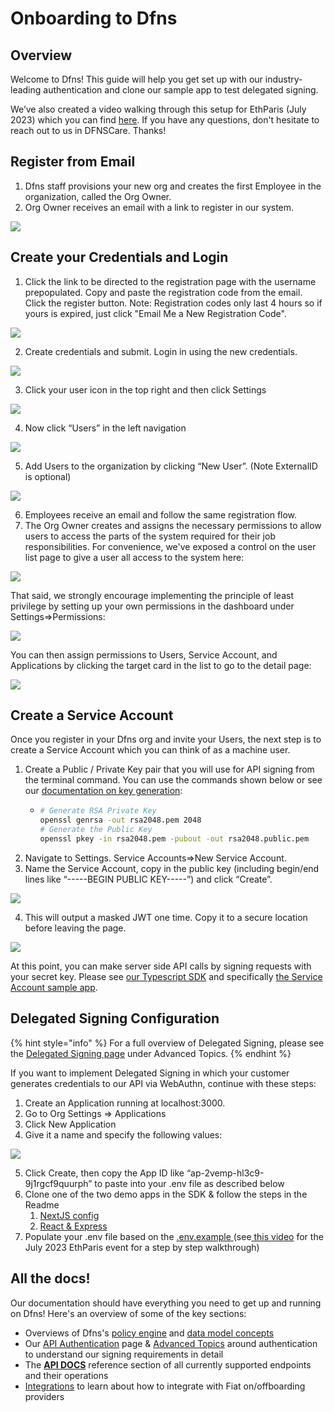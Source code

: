 # Onboarding to Dfns

## Overview

Welcome to Dfns! This guide will help you get set up with our industry-leading authentication and clone our sample app to test delegated signing.&#x20;

We’ve also created a video walking through this setup for EthParis (July 2023) which you can find [here](https://www.youtube.com/watch?v=uGVjRFeNmWU\&t=313s).  If you have any questions, don't hesitate to reach out to us in DFNSCare. Thanks!

## Register from Email

1. Dfns staff provisions your new org and creates the first Employee in the organization, called the Org Owner. &#x20;
2. Org Owner receives an email with a link to register in our system.

![](https://lh5.googleusercontent.com/0E8Iihc2SAZcOLb3nPW\_A5eu1pVFQqdKp5DEU2J2ZXTGzNI6BY4pxXhjPQ2X2YQufl7E4q2-3tjF6m\_OIyUinsaRBg-ZnCzXxpA-2xhTAbH0DdEcEmyG0fLRQEoNZ9ziGehMGHEyMEsFm5\_L2mvvl0M)

## Create your Credentials and Login

1. Click the link to be directed to the registration page with the username prepopulated.  Copy and paste the registration code from the email. Click the register button.   Note: Registration codes only last 4 hours so if yours is expired, just click "Email Me a New Registration Code".

![](https://lh6.googleusercontent.com/mEzEUMi\_47rNbFdHzyh3Wp9TdBsAEnHzblj-N7abbGw-J2DufmwcPSepe7QWvNzwSdkpZv4ewgkJOjHnuPfs9UZIPLz-DWn5qdKWVxE2ZvVMg4OK9GIylyhVUpfQSE2ZNWGEUbNlQehA54glNwpsRIc)

2. Create credentials and submit.  Login in using the new credentials.&#x20;

![](https://lh3.googleusercontent.com/\_mh2NClFnmFofnIAM8acW-H\_PSwrC2Eoe7mA0tgKHCC2zxDnaj7\_5yur8ijom8MDTtlEH3uPanbuUDZf1Kuky1Ws6zvhcoLWfukfCxiSS29U7O6FbKEMyhx6gzhymb3TmJYprXc\_sxyBgpb3m49s\_bM)

3. &#x20;Click your user icon in the top right and then click Settings

![](https://lh5.googleusercontent.com/4NRh8sMOQvumXpXwjXxXPa\_iL1bjspD9LBkCsfVz7DVl8-Si6PBVW5NpQ8QlL6z0Bt5eq8OE7UXwj2\_XnRJg1aSxlzmNvohuGGE\_2VOHuEhr-y1d2aSxpbglf6\_x4-AcPmgVTGpofPkqFn1O0UmSonc)

4. Now click “Users” in the left navigation

![](<../.gitbook/assets/Screenshot 2023-06-29 at 5.29.37 PM.png>)

5. Add Users to the organization by clicking “New User”.  (Note ExternalID is optional)

![](<../.gitbook/assets/Screenshot 2023-06-29 at 5.30.57 PM.png>)

6. Employees receive an email and follow the same registration flow.
7. The Org Owner creates and assigns the necessary permissions to allow users to  access the parts of the system required for their job responsibilities.  For convenience, we've exposed a control on the user list page to give a user all access to the system here:

![](https://lh6.googleusercontent.com/b1Yq7btcMdliZmKDXY4H9MCXnB6sFFIePnWRKyAMwoclW1mu-cUHaPedL3J2z4FO1VJgjZXtdRQBCzN68t4riCnvLcpZFeIXX1ZNGWiVfH-eESejYr-qwNf1QPL7O1UfRFUKncC56IDkCvxU39jTC8s)

That said, we strongly encourage implementing the principle of least privilege by setting up your own permissions in the dashboard under Settings=>Permissions:&#x20;

![](<../.gitbook/assets/image (1) (1).png>)

You can then assign permissions to Users, Service Account, and Applications by clicking the target card in the list to go to the detail page:&#x20;

![](<../.gitbook/assets/image (1) (1) (1).png>)

## Create a Service Account

Once you register in your Dfns org and invite your Users, the next step is to create a Service Account which you can think of as a machine user.

1. Create a Public / Private Key pair that you will use for API signing from the terminal command.  You can use the commands shown below or see our [documentation on key generation](https://docs.dfns.co/dfns-docs/advanced-topics/authentication/credentials/generate-a-key-pair):&#x20;
   * ```sh
     # Generate RSA Private Key
     openssl genrsa -out rsa2048.pem 2048
     # Generate the Public Key
     openssl pkey -in rsa2048.pem -pubout -out rsa2048.public.pem
     ```
2. Navigate to Settings. Service Accounts=>New Service Account. &#x20;
3. Name the Service Account, copy in the public key (including begin/end lines like “-----BEGIN PUBLIC KEY-----”)  and click “Create”.&#x20;

![](<../.gitbook/assets/Screenshot 2023-06-29 at 5.41.27 PM.png>)

4. This will output a masked JWT one time.  Copy it to a secure location before leaving the page.&#x20;

![](<../.gitbook/assets/Screenshot 2023-06-29 at 5.33.23 PM.png>)

At this point, you can make server side API calls by signing requests with your secret key. Please see [our Typescript SDK](https://docs.dfns.co/dfns-docs/getting-started/typescript-sdk) and specifically [the Service Account sample app](https://github.com/dfnsext/typescript-sdk/tree/m/examples/sdk/service-account).&#x20;

## Delegated Signing Configuration

{% hint style="info" %}
For a full overview of Delegated Signing, please see the [Delegated Signing page](../advanced-topics/delegated-signing/) under Advanced Topics.&#x20;
{% endhint %}

If you want to implement Delegated Signing in which your customer generates credentials to our API via WebAuthn, continue with these steps:&#x20;

1. Create an Application running at localhost:3000. &#x20;
2. Go to Org Settings => Applications
3. Click New Application
4. Give it a name and specify the following values:&#x20;

![](<../.gitbook/assets/Screenshot 2023-06-29 at 5.34.41 PM.png>)



5. Click Create, then copy the App ID like “ap-2vemp-hl3c9-9j1rgcf9quurph” to paste into your .env file as described below
6. Clone one of the two demo apps in the SDK & follow the steps in the Readme
   1. [NextJS config](https://github.com/dfnsext/typescript-sdk/tree/m/examples/sdk/nextjs-delegated)
   2. [React & Express](https://github.com/dfnsext/typescript-sdk/tree/m/examples/sdk/auth-delegated)
7. Populate your .env file based on the [.env.example ](https://github.com/dfnsext/typescript-sdk/blob/m/examples/sdk/nextjs-delegated/.env.example)(see[ this video](https://www.youtube.com/watch?v=uGVjRFeNmWU\&t=1012s) for the July 2023 EthParis event for a step by step walkthrough)

## All the docs!

Our documentation should have everything you need to get up and running on Dfns!  Here's an overview of some of the key sections:

* Overviews of Dfns's [policy engine](PolicyEngineIntro.md) and [data model concepts](DataModelConcepts.md)
* Our [API Authentication](authentication-authorization.md) page & [Advanced Topics](../advanced-topics/authentication/) around authentication to understand our signing requirements in detail
* The [**API DOCS**](../api-docs/) reference section of all currently supported endpoints and their operations
* [Integrations](../integrations/fiat-on-offboarding.md) to learn about how to integrate with Fiat on/offboarding providers
